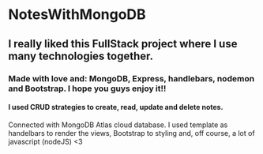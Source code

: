 # NotesWithMongoDB

## I really liked this FullStack project where I use many technologies together.

### Made with love and: MongoDB, Express, handlebars, nodemon and Bootstrap. I hope you guys enjoy it!! 

#### I used CRUD strategies to create, read, update and delete notes.
Connected with MongoDB Atlas cloud database.
I used template as handelbars to render the views, Bootstrap to styling and, off course, a lot of javascript (nodeJS) <3
